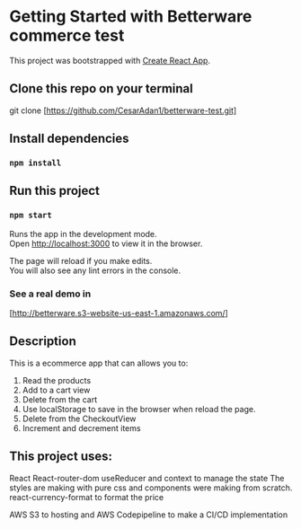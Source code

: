 # Getting Started with Betterware commerce test

This project was bootstrapped with [Create React App](https://github.com/facebook/create-react-app).

## Clone this repo on your terminal

git clone [https://github.com/CesarAdan1/betterware-test.git]

## Install dependencies

### `npm install`

## Run this project

### `npm start`

Runs the app in the development mode.\
Open [http://localhost:3000](http://localhost:3000) to view it in the browser.

The page will reload if you make edits.\
You will also see any lint errors in the console.

### See a real demo in

[http://betterware.s3-website-us-east-1.amazonaws.com/]

## Description

This is a ecommerce app that can allows you to: 
1) Read the products
2) Add to a cart view
3) Delete from the cart
4) Use localStorage to save in the browser when reload the page.
5) Delete from the CheckoutView
6) Increment and decrement items

## This project uses: 

React
React-router-dom
useReducer and context to manage the state
The styles are making with pure css and components were making
from scratch.
react-currency-format to format the price

AWS S3 to hosting and AWS Codepipeline to make a CI/CD implementation